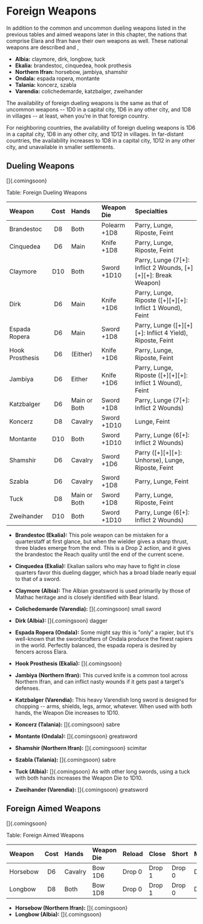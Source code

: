 # Foreign Weapons

In addition to the common and uncommon dueling weapons listed in the
previous tables and aimed weapons later in this chapter, the nations
that comprise Elara and Ifran have their own weapons as well. These
national weapons are described <a href="#the-countries-of-elara" class="xref-inchapter"></a>
and <a href="#the-countries-of-ifran" class="xref-inchapter"></a>, 

  - **Albia:** claymore, dirk, longbow, tuck
  - **Ekalia:** brandestoc, cinquedea, hook prothesis
  - **Northern Ifran:** horsebow, jambiya, shamshir
  - **Ondala:** espada ropera, montante
  - **Talania:** koncerz, szabla
  - **Varendia:** colichedemarde, katzbalger, zweihander

The availability of foreign dueling weapons is the same as that of
uncommon weapons -- 1D0 in a capital city, 1D6 in any other city, and
1D8 in villages -- at least, when you're in that foreign country.

For neighboring countries, the availability of foreign dueling weapons
is 1D6 in a capital city, 1D8 in any other city, and 1D12 in villages.
In far-distant countries, the availability increases to 1D8 in a capital
city, 1D12 in any other city, and unavailable in smaller settlements.

## Dueling Weapons

[]{.comingsoon}

Table: Foreign Dueling Weapons

| Weapon          | Cost | Hands        | Weapon Die   | Specialties                                                    |
| :-------------- | :--: | :----------- | :----------- | :------------------------------------------------------------- |
| Brandestoc      | D8   | Both         | Polearm +1D8 | Parry, Lunge, Riposte, Feint                                   |
| Cinquedea       | D6   | Main         | Knife +1D8   | Parry, Lunge, Riposte, Feint                                   |
| Claymore        | D10  | Both         | Sword +1D10  | Parry, Lunge (7[+]: Inflict 2 Wounds, [+][+][+]: Break Weapon) |
| Dirk            | D6   | Main         | Knife +1D6   | Parry, Lunge, Riposte ([+][+][+]: Inflict 1 Wound), Feint      |
| Espada Ropera   | D6   | Main         | Sword +1D8   | Parry, Lunge ([+][+][+]: Inflict 4 Yield), Riposte, Feint      |
| Hook Prosthesis | D6   | (Either)     | Knife +1D6   | Parry, Lunge, Riposte, Feint                                   |
| Jambiya         | D6   | Either       | Knife +1D6   | Parry, Lunge, Riposte ([+][+][+]: Inflict 1 Wound), Feint      |
| Katzbalger      | D6   | Main or Both | Sword +1D8   | Parry, Lunge (7[+]: Inflict 2 Wounds)                          |
| Koncerz         | D8   | Cavalry      | Sword +1D10  | Lunge, Feint                                                   |
| Montante        | D10  | Both         | Sword +1D10  | Parry, Lunge (6[+]: Inflict 2 Wounds)                          |
| Shamshir        | D6   | Cavalry      | Sword +1D6   | Parry ([+][+][+]: Unhorse), Lunge, Riposte, Feint              |
| Szabla          | D6   | Cavalry      | Sword +1D8   | Parry, Lunge, Feint                                            |
| Tuck            | D8   | Main or Both | Sword +1D8   | Parry, Lunge, Riposte, Feint                                   |
| Zweihander      | D10  | Both         | Sword +1D10  | Parry, Lunge (6[+]: Inflict 2 Wounds)                          |
    
  - **Brandestoc (Ekalia):** This pole weapon can be mistaken for a
    quarterstaff at first glance, but when the wielder gives a sharp thrust,
    three blades emerge from the end. This is a Drop 2 action, and it gives
    the brandestoc the Reach quality until the end of the current scene.
    
  - **Cinquedea (Ekalia):** Ekalian sailors who may have to fight in close
    quarters favor this dueling dagger, which has a broad blade nearly equal
    to that of a sword.
    
  - **Claymore (Albia):** The Albian greatsword is used primarily by those
    of Mathac heritage and is closely identified with Bear Island.
    
  - **Colichedemarde (Varendia):** []{.comingsoon} small sword
    
  - **Dirk (Albia):** []{.comingsoon} dagger
    
  - **Espada Ropera (Ondala):** Some might say this is "only" a rapier,
    but it's well-known that the swordcrafters of Ondala produce the finest
    rapiers in the world. Perfectly balanced, the espada ropera is desired
    by fencers across Elara.
    
  - **Hook Prosthesis (Ekalia):** []{.comingsoon}
    
  - **Jambiya (Northern Ifran):** This curved knife is a common tool across
    Northern Ifran, and can inflict nasty wounds if it gets past a target's
    defenses.
    
  - **Katzbalger (Varendia):** This heavy Varendish long sword is designed
    for chopping -- arms, shields, legs, armor, whatever. When used with
    both hands, the Weapon Die increases to 1D10.
    
  - **Koncerz (Talania):** []{.comingsoon} sabre
    
  - **Montante (Ondala):** []{.comingsoon} greatsword
    
  - **Shamshir (Northern Ifran):** []{.comingsoon} scimitar
    
  - **Szabla (Talania):** []{.comingsoon} sabre
    
  - **Tuck (Albia):** []{.comingsoon} As with other long swords, using a tuck
    with both hands increases the Weapon Die to 1D10.
    
  - **Zweihander (Varendia):** []{.comingsoon} greatsword
    
## Foreign Aimed Weapons

[]{.comingsoon}

Table: Foreign Aimed Weapons

| Weapon   | Cost | Hands   | Weapon Die | Reload | Close  | Short  | Medium | Long   |
| :------- | :--: | :------ | :--------- | ------ | ------ | ------ | ------ | ------ |
| Horsebow | D6   | Cavalry | Bow 1D6    | Drop 0 | Drop 1 | Drop 0 | Drop 1 | Drop 2 |
| Longbow  | D8   | Both    | Bow 1D8    | Drop 0 | Drop 1 | Drop 0 | Drop 0 | Drop 2 |

  - **Horsebow (Northern Ifran):** []{.comingsoon}
  - **Longbow (Albia):** []{.comingsoon}

